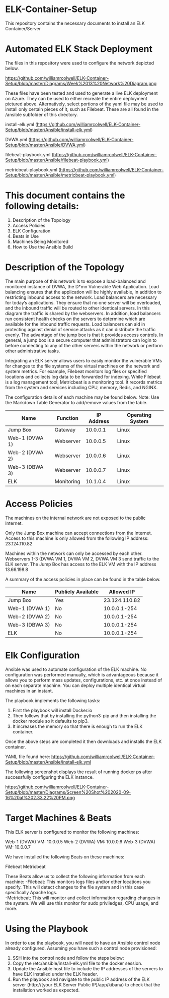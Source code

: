 # ELK-Container-Setup

This repository contains the necessary documents to install an ELK Container/Server

# Automated ELK Stack Deployment

The files in this repository were used to configure the network depicted below.

https://github.com/williamrcolwell/ELK-Container-Setup/blob/master/Diagrams/Week%2013%20Network%20Diagram.png

These files have been tested and used to generate a live ELK deployment on Azure. They can be used to either recreate the entire deployment pictured above. Alternatively, select portions of the yaml file may be used to install only certain pieces of it, such as Filebeat.  These are all found in the /ansible subfolder of this directory.

install-elk.yml (https://github.com/williamrcolwell/ELK-Container-Setup/blob/master/Ansible/install-elk.yml)

DVWA.yml (https://github.com/williamrcolwell/ELK-Container-Setup/blob/master/Ansible/DVWA.yml)

filebeat-playbook.yml (https://github.com/williamrcolwell/ELK-Container-Setup/blob/master/Ansible/filebeat-playbook.yml)

metricbeat-playbook.yml (https://github.com/williamrcolwell/ELK-Container-Setup/blob/master/Ansible/metricbeat-playbook.yml)


# This document contains the following details:

1. Description of the Topology
2. Access Policies
3. ELK Configuration 
4. Beats in Use
5. Machines Being Monitored
6. How to Use the Ansible Build

# Description of the Topology
The main purpose of this network is to expose a load-balanced and monitored instance of DVWA, the D*mn Vulnerable Web Application.  Load balancing ensures that the application will be highly available, in addition to restricting inbound access to the network.  Load balancers are necessary for today’s applications.  They ensure that no one server will be overloaded, and the inbound traffic will be routed to other identical servers.  In this diagram the traffic is shared by the webservers.  In addition, load balancers run consistent health checks on the servers to determine which are available for the inbound traffic requests.  Load balancers can aid in protecting against denial of service attacks as it can distribute the traffic evenly.  The advantage of the jump box is that it provides access controls.  In general, a jump box is a secure computer that administrators can login to before connecting to any of the other servers within the network or perform other administrative tasks.

Integrating an ELK server allows users to easily monitor the vulnerable VMs for changes to the file systems of the virtual machines on the network and system metrics.  For example, Filebeat monitors log files or specified locations and collects log data to be forwarded for indexing.  While Filebeat is a log management tool, Metricbeat is a monitoring tool.  It records metrics from the system and services including CPU, memory, Redis, and NGINX.

The configuration details of each machine may be found below. Note: Use the Markdown Table Generator to add/remove values from the table.

|      Name      |      Function |      IP Address |      Operating System |
|----------------|---------------|-----------------|-----------------------|
| Jump Box       | Gateway       | 10.0.0.1        | Linux                 |
| Web-1 (DVWA 1) | Webserver     | 10.0.0.5        | Linux                 |
| Web-2 (DVWA 2) | Webserver     | 10.0.0.6        | Linux                 |
| Web-3 (DBWA 3) | Webserver     | 10.0.0.7        | Linux                 |
| ELK            | Monitoring    | 10.1.0.4        | Linux                 |

# Access Policies

The machines on the internal network are not exposed to the public Internet.

Only the Jump Box machine can accept connections from the Internet. Access to this machine is only allowed from the following IP address: 23.124.110.82

Machines within the network can only be accessed by each other.  Webservers 1-3 (DVWA VM 1, DVWA VM 2, DVWA VM 3 send traffic to the ELK server.  The Jump Box has access to the ELK VM with the IP address 13.66.198.8

A summary of the access policies in place can be found in the table below.

| Name           | Publicly Available | Allowed IP    |
|----------------|--------------------|---------------|
| Jump Box       | Yes                | 23.124.110.82 |
| Web-1 (DVWA 1) | No                 | 10.0.0.1-254  |
| Web-2 (DVWA 2) | No                 | 10.0.0.1-254  |
| Web-3 (DBWA 3) | No                 | 10.0.0.1-254  |
| ELK            | No                 | 10.0.0.1-254  |

# Elk Configuration

Ansible was used to automate configuration of the ELK machine. No configuration was performed manually, which is advantageous because it allows you to perform mass updates, configurations, etc. at once instead of on each separate machine.  You can deploy multiple identical virtual machines in an instant.

The playbook implements the following tasks:

1. First the playbook will install Docker.io
2. Then follows that by installing the python3-pip and then installing the docker module so it defaults to pip3.
3. It increases the memory so that there is enough to run the ELK container.

Once the above steps are completed it then downloads and installs the ELK container.

YAML file found here: https://github.com/williamrcolwell/ELK-Container-Setup/blob/master/Ansible/install-elk.yml

The following screenshot displays the result of running docker ps after successfully configuring the ELK instance.

https://github.com/williamrcolwell/ELK-Container-Setup/blob/master/Diagrams/Screen%20Shot%202020-09-16%20at%202.33.22%20PM.png

# Target Machines & Beats

This ELK server is configured to monitor the following machines:

Web-1 (DVWA) VM: 10.0.0.5
Web-2 (DVWA) VM: 10.0.0.6
Web-3 (DVWA) VM: 10.0.0.7

We have installed the following Beats on these machines:

Filebeat
Metricbeat

These Beats allow us to collect the following information from each machine:
-Filebeat: This monitors logs files and/or other locations you specify.  This will detect changes to the file system and in this case specifically Apache logs.  
-Metricbeat: This will monitor and collect information regarding changes in the system.  We will use this monitor for sudo priviledges, CPU usage, and more.

# Using the Playbook

In order to use the playbook, you will need to have an Ansible control node already configured. Assuming you have such a control node provisioned:

1. SSH into the control node and follow the steps below:
2. Copy the /etc/ansible/install-elk.yml file to the docker session.
3. Update the Ansible host file to include the IP addresses of the servers to have ELK installed under the ELK header.
4. Run the playbook and navigate to the public IP address of the ELK server (http://[your ELK Server Public IP]/app/kibana) to check that the installation worked as expected.
